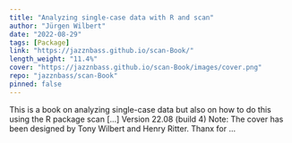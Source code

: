 ```yaml
---
title: "Analyzing single-case data with R and scan"
author: "Jürgen Wilbert"
date: "2022-08-29"
tags: [Package]
link: "https://jazznbass.github.io/scan-Book/"
length_weight: "11.4%"
cover: "https://jazznbass.github.io/scan-Book/images/cover.png"
repo: "jazznbass/scan-Book"
pinned: false
---
```


This is a book on analyzing single-case data but also on how to do this using the R package scan [...] Version 22.08 (build 4) Note: The cover has been designed by Tony Wilbert and Henry Ritter.
Thanx for ...
